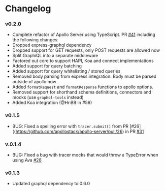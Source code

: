 # Changelog

### v0.2.0
* Complete refactor of Apollo Server using TypeScript. PR [#41](https://github.com/apollostack/apollo-server/pull/41) including the following changes:
* Dropped express-graphql dependency
* Dropped support for GET requests, only POST requests are allowed now
* Split GraphiQL into a separate middleware
* Factored out core to support HAPI, Koa and connect implementations
* Added support for query batching
* Added support for query whitelisting / stored queries
* Removed body parsing from express integration. Body must be parsed outside of apollo now
* Added `formatRequest` and `formatResponse` functions to apollo options.
* Removed support for shorthand schema definitions, connectors and mocks (use `graphql-tools` instead)
* Added Koa integration (@HriBB in #59)


### v0.1.5
* BUG: Fixed a spelling error with `tracer.submit()` from PR [#26]((https://github.com/apollostack/apollo-server/pull/26)
 in PR [#31](https://github.com/apollostack/apollo-server/pull/31)

### v.0.1.4

* BUG: Fixed a bug with tracer mocks that would throw a TypeError when using Ava [#26](https://github.com/apollostack/apollo-server/pull/26)

### v0.1.3

* Updated graphql dependency to 0.6.0
